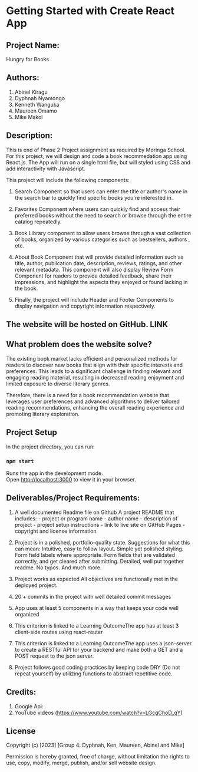 # Getting Started with Create React App
## Project Name:

Hungry for Books

## Authors:

1. Abinel Kiragu
2. Dyphnah Nyamongo
3. Kenneth Wanguka
4. Maureen Omamo
5. Mike Makol

## Description:

This is end of Phase 2 Project assignment as required by Moringa School. For this project, we will design and code a book recommedation app using React.js. The App will run on a single html file, but will styled using CSS and add interactivity with Javascript.

This project will include the following components:

1. Search Component so that users can enter the title or author's name in the search bar to quickly find specific books you're interested in.

2. Favorites Component where users can quickly find and access their preferred books without the need to search or browse through the entire catalog repeatedly.

3. Book Library component to allow users browse through a vast collection of books, organized by various categories such as bestsellers, authors , etc.

4. About Book Component that will provide detailed information such as title, author, publication date, description, reviews, ratings, and other relevant metadata. This component will also display Review Form Component for readers to provide detailed feedback, share their impressions, and highlight the aspects they enjoyed or found lacking in the book.

5. Finally, the project will include Header and Footer Components to display navigation and copyright information respectively.

## The website will be hosted on GitHub. LINK

## What problem does the website solve?

The existing book market lacks efficient and personalized methods for readers to discover new books that align with their specific interests and preferences. This leads to a significant challenge in finding relevant and engaging reading material, resulting in decreased reading enjoyment and limited exposure to diverse literary genres. 

Therefore, there is a need for a book recommendation website that leverages user preferences and advanced algorithms to deliver tailored reading recommendations, enhancing the overall reading experience and promoting literary exploration.

## Project Setup
In the project directory, you can run:
### `npm start`

Runs the app in the development mode.\
Open [http://localhost:3000](http://localhost:3000) to view it in your browser.

## Deliverables/Project Requirements:

1. A well documented Readme file on Github A project README that includes: - project or program name - author name - description of project - project setup instructions - link to live site on GitHub Pages - copyright and license information

2. Project is in a polished, portfolio-quality state.
Suggestions for what this can mean: Intuitive, easy to follow layout. Simple yet polished styling. Form field labels where appropriate. Form fields that are validated correctly, and get cleared after submitting. Detailed, well put together readme. No typos. And much more.

3. Project works as expected All objectives are functionally met in the deployed project.

4. 20 + commits in the project with well detailed commit messages

5. App uses at least 5 components in a way that keeps your code well organized

6. This criterion is linked to a Learning OutcomeThe app has at least 3 client-side routes using react-router

7. This criterion is linked to a Learning OutcomeThe app uses a json-server to create a RESTful API for your backend and make both a GET and a POST request to the json server.

8. Project follows good coding practices by keeping code DRY (Do not repeat yourself) by utilizing functions to abstract repetitive code.

## Credits:
1. Google Api: 
2. YouTube videos (https://www.youtube.com/watch?v=LGcgChoD_qY)

## License
Copyright (c) [2023] [Group 4: Dyphnah, Ken, Maureen, Abinel and Mike]

Permission is hereby granted, free of charge, without limitation the rights to use, copy, modify, merge, publish, and/or sell website design.